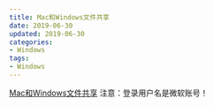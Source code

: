 ```yaml
---
title: Mac和Windows文件共享
date: 2019-06-30
updated: 2019-06-30
categories:
- Windows
tags:
- Windows
---
```



[Mac和Windows文件共享](https://zhuanlan.zhihu.com/p/32026197)
注意：登录用户名是微软账号！